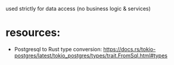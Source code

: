 used strictly for data access (no business logic & services)

# resources: 
- Postgresql to Rust type conversion: https://docs.rs/tokio-postgres/latest/tokio_postgres/types/trait.FromSql.html#types